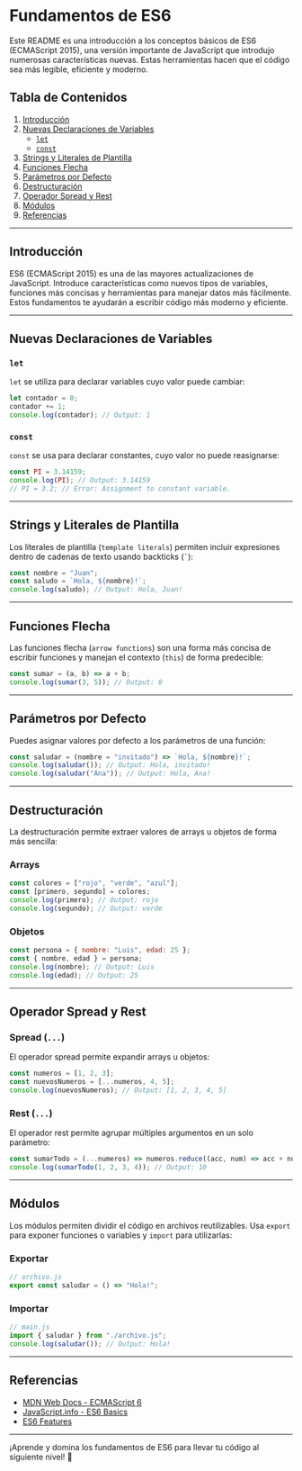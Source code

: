# Fundamentos de ES6

Este README es una introducción a los conceptos básicos de ES6 (ECMAScript 2015), una versión importante de JavaScript que introdujo numerosas características nuevas. Estas herramientas hacen que el código sea más legible, eficiente y moderno.

## Tabla de Contenidos

1. [Introducción](#introducción)
2. [Nuevas Declaraciones de Variables](#nuevas-declaraciones-de-variables)
    - [`let`](#let)
    - [`const`](#const)
3. [Strings y Literales de Plantilla](#strings-y-literales-de-plantilla)
4. [Funciones Flecha](#funciones-flecha)
5. [Parámetros por Defecto](#parámetros-por-defecto)
6. [Destructuración](#destructuración)
7. [Operador Spread y Rest](#operador-spread-y-rest)
8. [Módulos](#módulos)
9. [Referencias](#referencias)

---

## Introducción

ES6 (ECMAScript 2015) es una de las mayores actualizaciones de JavaScript. Introduce características como nuevos tipos de variables, funciones más concisas y herramientas para manejar datos más fácilmente. Estos fundamentos te ayudarán a escribir código más moderno y eficiente.

---

## Nuevas Declaraciones de Variables

### `let`

`let` se utiliza para declarar variables cuyo valor puede cambiar:

```javascript
let contador = 0;
contador += 1;
console.log(contador); // Output: 1
```

### `const`

`const` se usa para declarar constantes, cuyo valor no puede reasignarse:

```javascript
const PI = 3.14159;
console.log(PI); // Output: 3.14159
// PI = 3.2; // Error: Assignment to constant variable.
```

---

## Strings y Literales de Plantilla

Los literales de plantilla (`template literals`) permiten incluir expresiones dentro de cadenas de texto usando backticks (`` ` ``):

```javascript
const nombre = "Juan";
const saludo = `Hola, ${nombre}!`;
console.log(saludo); // Output: Hola, Juan!
```

---

## Funciones Flecha

Las funciones flecha (`arrow functions`) son una forma más concisa de escribir funciones y manejan el contexto (`this`) de forma predecible:

```javascript
const sumar = (a, b) => a + b;
console.log(sumar(3, 5)); // Output: 8
```

---

## Parámetros por Defecto

Puedes asignar valores por defecto a los parámetros de una función:

```javascript
const saludar = (nombre = "invitado") => `Hola, ${nombre}!`;
console.log(saludar()); // Output: Hola, invitado!
console.log(saludar("Ana")); // Output: Hola, Ana!
```

---

## Destructuración

La destructuración permite extraer valores de arrays u objetos de forma más sencilla:

### Arrays

```javascript
const colores = ["rojo", "verde", "azul"];
const [primero, segundo] = colores;
console.log(primero); // Output: rojo
console.log(segundo); // Output: verde
```

### Objetos

```javascript
const persona = { nombre: "Luis", edad: 25 };
const { nombre, edad } = persona;
console.log(nombre); // Output: Luis
console.log(edad); // Output: 25
```

---

## Operador Spread y Rest

### Spread (`...`)

El operador spread permite expandir arrays u objetos:

```javascript
const numeros = [1, 2, 3];
const nuevosNumeros = [...numeros, 4, 5];
console.log(nuevosNumeros); // Output: [1, 2, 3, 4, 5]
```

### Rest (`...`)

El operador rest permite agrupar múltiples argumentos en un solo parámetro:

```javascript
const sumarTodo = (...numeros) => numeros.reduce((acc, num) => acc + num, 0);
console.log(sumarTodo(1, 2, 3, 4)); // Output: 10
```

---

## Módulos

Los módulos permiten dividir el código en archivos reutilizables. Usa `export` para exponer funciones o variables y `import` para utilizarlas:

### Exportar

```javascript
// archivo.js
export const saludar = () => "Hola!";
```

### Importar

```javascript
// main.js
import { saludar } from "./archivo.js";
console.log(saludar()); // Output: Hola!
```

---

## Referencias

- [MDN Web Docs - ECMAScript 6](https://developer.mozilla.org/en-US/docs/Web/JavaScript/New_in_JavaScript/ECMAScript_2015)
- [JavaScript.info - ES6 Basics](https://javascript.info/es6)
- [ES6 Features](https://github.com/lukehoban/es6features)

---

¡Aprende y domina los fundamentos de ES6 para llevar tu código al siguiente nivel! 🚀
